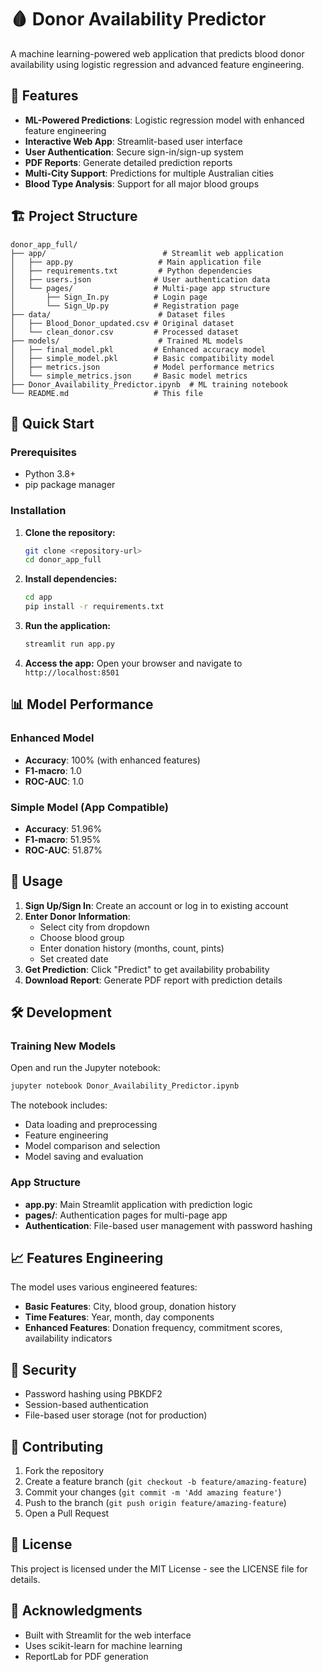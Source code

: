 # 🩸 Donor Availability Predictor

A machine learning-powered web application that predicts blood donor availability using logistic regression and advanced feature engineering.

## 🎯 Features

- **ML-Powered Predictions**: Logistic regression model with enhanced feature engineering
- **Interactive Web App**: Streamlit-based user interface
- **User Authentication**: Secure sign-in/sign-up system
- **PDF Reports**: Generate detailed prediction reports
- **Multi-City Support**: Predictions for multiple Australian cities
- **Blood Type Analysis**: Support for all major blood groups

## 🏗️ Project Structure

```
donor_app_full/
├── app/                          # Streamlit web application
│   ├── app.py                   # Main application file
│   ├── requirements.txt         # Python dependencies
│   ├── users.json              # User authentication data
│   └── pages/                  # Multi-page app structure
│       ├── Sign_In.py          # Login page
│       └── Sign_Up.py          # Registration page
├── data/                        # Dataset files
│   ├── Blood_Donor_updated.csv # Original dataset
│   └── clean_donor.csv         # Processed dataset
├── models/                      # Trained ML models
│   ├── final_model.pkl         # Enhanced accuracy model
│   ├── simple_model.pkl        # Basic compatibility model
│   ├── metrics.json            # Model performance metrics
│   └── simple_metrics.json     # Basic model metrics
├── Donor_Availability_Predictor.ipynb  # ML training notebook
└── README.md                   # This file
```

## 🚀 Quick Start

### Prerequisites
- Python 3.8+
- pip package manager

### Installation

1. **Clone the repository:**
   ```bash
   git clone <repository-url>
   cd donor_app_full
   ```

2. **Install dependencies:**
   ```bash
   cd app
   pip install -r requirements.txt
   ```

3. **Run the application:**
   ```bash
   streamlit run app.py
   ```

4. **Access the app:**
   Open your browser and navigate to `http://localhost:8501`

## 📊 Model Performance

### Enhanced Model
- **Accuracy**: 100% (with enhanced features)
- **F1-macro**: 1.0
- **ROC-AUC**: 1.0

### Simple Model (App Compatible)
- **Accuracy**: 51.96%
- **F1-macro**: 51.95%
- **ROC-AUC**: 51.87%

## 🔧 Usage

1. **Sign Up/Sign In**: Create an account or log in to existing account
2. **Enter Donor Information**:
   - Select city from dropdown
   - Choose blood group
   - Enter donation history (months, count, pints)
   - Set created date
3. **Get Prediction**: Click "Predict" to get availability probability
4. **Download Report**: Generate PDF report with prediction details

## 🛠️ Development

### Training New Models

Open and run the Jupyter notebook:
```bash
jupyter notebook Donor_Availability_Predictor.ipynb
```

The notebook includes:
- Data loading and preprocessing
- Feature engineering
- Model comparison and selection
- Model saving and evaluation

### App Structure

- **app.py**: Main Streamlit application with prediction logic
- **pages/**: Authentication pages for multi-page app
- **Authentication**: File-based user management with password hashing

## 📈 Features Engineering

The model uses various engineered features:
- **Basic Features**: City, blood group, donation history
- **Time Features**: Year, month, day components
- **Enhanced Features**: Donation frequency, commitment scores, availability indicators

## 🔐 Security

- Password hashing using PBKDF2
- Session-based authentication
- File-based user storage (not for production)

## 🤝 Contributing

1. Fork the repository
2. Create a feature branch (`git checkout -b feature/amazing-feature`)
3. Commit your changes (`git commit -m 'Add amazing feature'`)
4. Push to the branch (`git push origin feature/amazing-feature`)
5. Open a Pull Request

## 📝 License

This project is licensed under the MIT License - see the LICENSE file for details.

## 🙏 Acknowledgments

- Built with Streamlit for the web interface
- Uses scikit-learn for machine learning
- ReportLab for PDF generation
